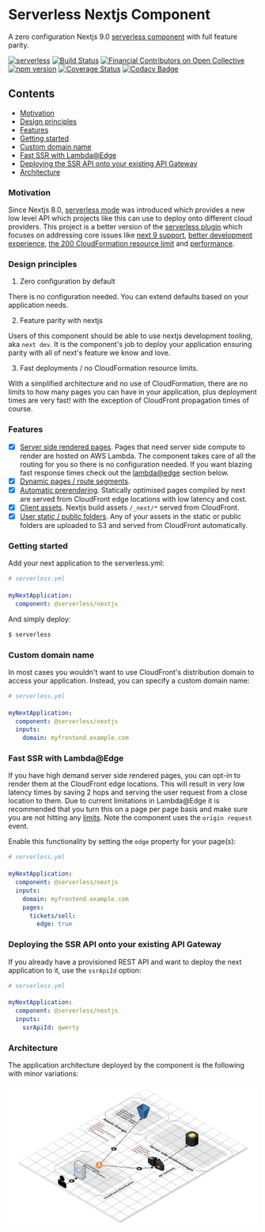 # Serverless Nextjs Component

A zero configuration Nextjs 9.0 [serverless component](https://github.com/serverless-components/) with full feature parity.

[![serverless](http://public.serverless.com/badges/v3.svg)](http://www.serverless.com)
[![Build Status](https://travis-ci.org/danielcondemarin/serverless-nextjs-plugin.svg?branch=master)](https://travis-ci.org/danielcondemarin/serverless-nextjs-plugin)
[![Financial Contributors on Open Collective](https://opencollective.com/serverless-nextjs-plugin/all/badge.svg?label=financial+contributors)](https://opencollective.com/serverless-nextjs-plugin) [![npm version](https://badge.fury.io/js/serverless-nextjs-plugin.svg)](https://badge.fury.io/js/serverless-nextjs-plugin)
[![Coverage Status](https://coveralls.io/repos/github/danielcondemarin/serverless-nextjs-plugin/badge.svg?branch=master)](https://coveralls.io/github/danielcondemarin/serverless-nextjs-plugin?branch=master)
[![Codacy Badge](https://api.codacy.com/project/badge/Grade/c0d3aa2a86cb4ce98772a02015f46314)](https://www.codacy.com/app/danielcondemarin/serverless-nextjs-plugin?utm_source=github.com&utm_medium=referral&utm_content=danielcondemarin/serverless-nextjs-plugin&utm_campaign=Badge_Grade)

## Contents

- [Motivation](#motivation)
- [Design principles](#design-principles)
- [Features](#features)
- [Getting started](#getting-started)
- [Custom domain name](#custom-domain-name)
- [Fast SSR with Lambda@Edge](#Fast-SSR-with-Lambda%40Edge)
- [Deploying the SSR API onto your existing API Gateway](#deploying)
- [Architecture](#architecture)

### Motivation

Since Nextjs 8.0, [serverless mode](https://nextjs.org/blog/next-8#serverless-nextjs) was introduced which provides a new low level API which projects like this can use to deploy onto different cloud providers. This project is a better version of the [serverless plugin](https://github.com/danielcondemarin/serverless-nextjs-plugin) which focuses on addressing core issues like [next 9 support](https://github.com/danielcondemarin/serverless-nextjs-plugin/issues/101), [better development experience](https://github.com/danielcondemarin/serverless-nextjs-plugin/issues/59), [the 200 CloudFormation resource limit](https://github.com/danielcondemarin/serverless-nextjs-plugin/issues/17) and [performance](https://github.com/danielcondemarin/serverless-nextjs-plugin/issues/13).

### Design principles

1. Zero configuration by default

There is no configuration needed. You can extend defaults based on your application needs.

2. Feature parity with nextjs

Users of this component should be able to use nextjs development tooling, aka `next dev`. It is the component's job to deploy your application ensuring parity with all of next's feature we know and love.

3. Fast deployments / no CloudFormation resource limits.

With a simplified architecture and no use of CloudFormation, there are no limits to how many pages you can have in your application, plus deployment times are very fast! with the exception of CloudFront propagation times of course.

### Features

- [x] [Server side rendered pages](https://github.com/zeit/next.js#fetching-data-and-component-lifecycle).
      Pages that need server side compute to render are hosted on AWS Lambda. The component takes care of all the routing for you so there is no configuration needed. If you want blazing fast response times check out the [lambda@edge](#Fast-SSR-with-Lambda@Edge) section below.
- [x] [Dynamic pages / route segments](https://github.com/zeit/next.js/#dynamic-routing).
- [x] [Automatic prerendering](https://github.com/zeit/next.js/#automatic-prerendering).
      Statically optimised pages compiled by next are served from CloudFront edge locations with low latency and cost.
- [x] [Client assets](https://github.com/zeit/next.js/#cdn-support-with-asset-prefix).
      Nextjs build assets `/_next/*` served from CloudFront.
- [x] [User static / public folders](https://github.com/zeit/next.js#static-file-serving-eg-images).
      Any of your assets in the static or public folders are uploaded to S3 and served from CloudFront automatically.

### Getting started

Add your next application to the serverless.yml:

```yml
# serverless.yml

myNextApplication:
  component: @serverless/nextjs
```

And simply deploy:

```bash
$ serverless
```

### Custom domain name

In most cases you wouldn't want to use CloudFront's distribution domain to access your application. Instead, you can specify a custom domain name:

```yml
# serverless.yml

myNextApplication:
  component: @serverless/nextjs
  inputs:
    domain: myfrontend.example.com
```

### Fast SSR with Lambda@Edge

If you have high demand server side rendered pages, you can opt-in to render them at the CloudFront edge locations. This will result in very low latency times by saving 2 hops and serving the user request from a close location to them. Due to current limitations in Lambda@Edge it is recommended that you turn this on a page per page basis and make sure you are not hitting any [limits](https://docs.aws.amazon.com/AmazonCloudFront/latest/DeveloperGuide/cloudfront-limits.html#limits-lambda-at-edge). Note the component uses the `origin request` event.

Enable this functionality by setting the `edge` property for your page(s):

```yml
# serverless.yml

myNextApplication:
  component: @serverless/nextjs
  inputs:
    domain: myfrontend.example.com
    pages:
      tickets/sell:
        edge: true
```

### Deploying the SSR API onto your existing API Gateway

If you already have a provisioned REST API and want to deploy the next application to it, use the `ssrApiId` option:

```yml
# serverless.yml

myNextApplication:
  component: @serverless/nextjs
  inputs:
    ssrApiId: qwerty
```

### Architecture

The application architecture deployed by the component is the following with minor variations:

![architecture](./arch.png)
